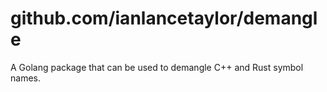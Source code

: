 # github.com/ianlancetaylor/demangle

A Golang package that can be used to demangle C++ and Rust symbol names.
